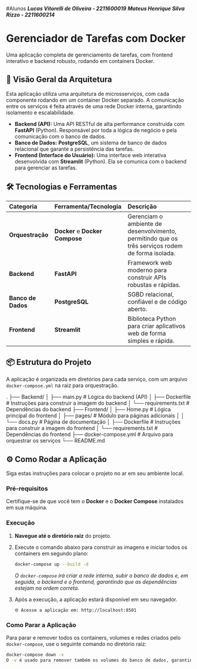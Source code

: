 #Alunos
***Lucas Vitorelli de Oliveira - 2211600019***
***Mateus Henrique Silva Rizzo - 2211600214***


# Gerenciador de Tarefas com Docker

Uma aplicação completa de gerenciamento de tarefas, com frontend interativo e backend robusto, rodando em containers Docker.

## 🚀 Visão Geral da Arquitetura

Esta aplicação utiliza uma arquitetura de microsserviços, com cada componente rodando em um container Docker separado. A comunicação entre os serviços é feita através de uma rede Docker interna, garantindo isolamento e escalabilidade.

-   **Backend (API):** Uma API RESTful de alta performance construída com **FastAPI** (Python). Responsável por toda a lógica de negócio e pela comunicação com o banco de dados.
-   **Banco de Dados:** **PostgreSQL**, um sistema de banco de dados relacional que garante a persistência das tarefas.
-   **Frontend (Interface do Usuário):** Uma interface web interativa desenvolvida com **Streamlit** (Python). Ela se comunica com o backend para gerenciar as tarefas.

## 🛠️ Tecnologias e Ferramentas

| Categoria | Ferramenta/Tecnologia | Descrição |
| :--- | :--- | :--- |
| **Orquestração** | **Docker** e **Docker Compose** | Gerenciam o ambiente de desenvolvimento, permitindo que os três serviços rodem de forma isolada. |
| **Backend** | **FastAPI** | Framework web moderno para construir APIs robustas e rápidas. |
| **Banco de Dados** | **PostgreSQL** | SGBD relacional, confiável e de código aberto. |
| **Frontend** | **Streamlit** | Biblioteca Python para criar aplicativos web de forma simples e rápida. |

## 📦 Estrutura do Projeto

A aplicação é organizada em diretórios para cada serviço, com um arquivo `docker-compose.yml` na raiz para orquestração.

.
├── Backend/
│   ├── main.py             # Lógica do backend (API)
│   ├── Dockerfile          # Instruções para construir a imagem do backend
│   └── requirements.txt    # Dependências do backend
├── Frontend/
│   ├── Home.py             # Lógica principal do frontend
│   ├── pages/              # Módulo para páginas adicionais
│   │   └── docs.py         # Página de documentação
│   ├── Dockerfile          # Instruções para construir a imagem do frontend
│   └── requirements.txt    # Dependências do frontend
├── docker-compose.yml      # Arquivo para orquestrar os serviços
└── README.md


## ⚙️ Como Rodar a Aplicação

Siga estas instruções para colocar o projeto no ar em seu ambiente local.

### Pré-requisitos
Certifique-se de que você tem o **Docker** e o **Docker Compose** instalados em sua máquina.

### Execução
1.  **Navegue até o diretório raiz** do projeto.
2.  Execute o comando abaixo para construir as imagens e iniciar todos os containers em segundo plano:
    ```bash
    docker-compose up --build -d
    ```

    *O `docker-compose` irá criar a rede interna, subir o banco de dados e, em seguida, o backend e o frontend, garantindo que as dependências estejam na ordem correta.*

3.  Após a execução, a aplicação estará disponível em seu navegador.
    ```
    🌐 Acesse a aplicação em: http://localhost:8501
    ```

### Como Parar a Aplicação
Para parar e remover todos os containers, volumes e redes criados pelo `docker-compose`, use o seguinte comando no diretório raiz:
```bash
docker-compose down -v
O -v é usado para remover também os volumes do banco de dados, garantindo um ambiente limpo para o próximo uso.
